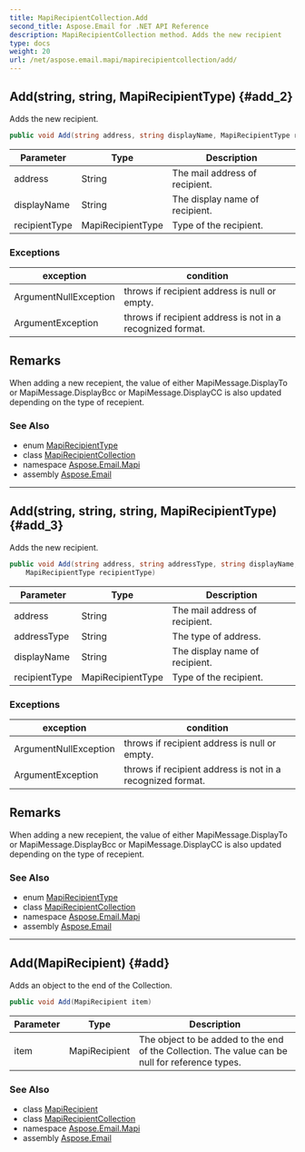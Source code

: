 ```yaml
---
title: MapiRecipientCollection.Add
second_title: Aspose.Email for .NET API Reference
description: MapiRecipientCollection method. Adds the new recipient
type: docs
weight: 20
url: /net/aspose.email.mapi/mapirecipientcollection/add/
---
```

## Add(string, string, MapiRecipientType) {#add_2}

Adds the new recipient.

```csharp
public void Add(string address, string displayName, MapiRecipientType recipientType)
```

| Parameter | Type | Description |
| --- | --- | --- |
| address | String | The mail address of recipient. |
| displayName | String | The display name of recipient. |
| recipientType | MapiRecipientType | Type of the recipient. |

### Exceptions

| exception | condition |
| --- | --- |
| ArgumentNullException | throws if recipient address is null or empty. |
| ArgumentException | throws if recipient address is not in a recognized format. |

## Remarks

When adding a new recepient, the value of either MapiMessage.DisplayTo or MapiMessage.DisplayBcc or MapiMessage.DisplayCC is also updated depending on the type of recepient.

### See Also

* enum [MapiRecipientType](../../mapirecipienttype/)
* class [MapiRecipientCollection](../)
* namespace [Aspose.Email.Mapi](../../mapirecipientcollection/)
* assembly [Aspose.Email](../../../)

---

## Add(string, string, string, MapiRecipientType) {#add_3}

Adds the new recipient.

```csharp
public void Add(string address, string addressType, string displayName, 
    MapiRecipientType recipientType)
```

| Parameter | Type | Description |
| --- | --- | --- |
| address | String | The mail address of recipient. |
| addressType | String | The type of address. |
| displayName | String | The display name of recipient. |
| recipientType | MapiRecipientType | Type of the recipient. |

### Exceptions

| exception | condition |
| --- | --- |
| ArgumentNullException | throws if recipient address is null or empty. |
| ArgumentException | throws if recipient address is not in a recognized format. |

## Remarks

When adding a new recepient, the value of either MapiMessage.DisplayTo or MapiMessage.DisplayBcc or MapiMessage.DisplayCC is also updated depending on the type of recepient.

### See Also

* enum [MapiRecipientType](../../mapirecipienttype/)
* class [MapiRecipientCollection](../)
* namespace [Aspose.Email.Mapi](../../mapirecipientcollection/)
* assembly [Aspose.Email](../../../)

---

## Add(MapiRecipient) {#add}

Adds an object to the end of the Collection.

```csharp
public void Add(MapiRecipient item)
```

| Parameter | Type | Description |
| --- | --- | --- |
| item | MapiRecipient | The object to be added to the end of the Collection. The value can be null for reference types. |

### See Also

* class [MapiRecipient](../../mapirecipient/)
* class [MapiRecipientCollection](../)
* namespace [Aspose.Email.Mapi](../../mapirecipientcollection/)
* assembly [Aspose.Email](../../../)


